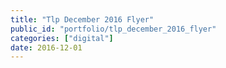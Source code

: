 ```yaml
---
title: "Tlp December 2016 Flyer"
public_id: "portfolio/tlp_december_2016_flyer"
categories: ["digital"]
date: 2016-12-01
---
```

